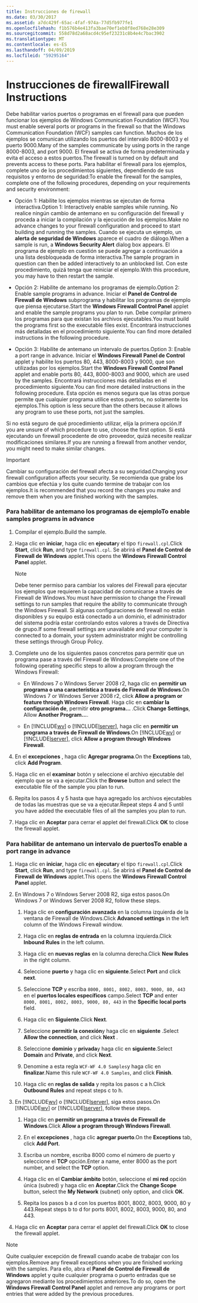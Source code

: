 ```yaml
---
title: Instrucciones de firewall
ms.date: 03/30/2017
ms.assetid: a7dc429f-65ac-4faf-974a-77d5fb977fe1
ms.openlocfilehash: f1b576b4e413fa3bae70ef1eb8f8ed768e28e309
ms.sourcegitcommit: 558d78d2a68acd4c95ef23231c8b4e4c7bac3902
ms.translationtype: MT
ms.contentlocale: es-ES
ms.lasthandoff: 04/09/2019
ms.locfileid: "59295164"
---
```

# <a name="firewall-instructions"></a><span data-ttu-id="5bb5c-102">Instrucciones de firewall</span><span class="sxs-lookup"><span data-stu-id="5bb5c-102">Firewall Instructions</span></span>
<span data-ttu-id="5bb5c-103">Debe habilitar varios puertos o programas en el firewall para que pueden funcionar los ejemplos de Windows Communication Foundation (WCF).</span><span class="sxs-lookup"><span data-stu-id="5bb5c-103">You must enable several ports or programs in the firewall so that the Windows Communication Foundation (WCF) samples can function.</span></span> <span data-ttu-id="5bb5c-104">Muchos de los ejemplos se comunican utilizando los puertos del intervalo 8000-8003 y el puerto 9000.</span><span class="sxs-lookup"><span data-stu-id="5bb5c-104">Many of the samples communicate by using ports in the range 8000-8003, and port 9000.</span></span> <span data-ttu-id="5bb5c-105">El firewall se activa de forma predeterminada y evita el acceso a estos puertos.</span><span class="sxs-lookup"><span data-stu-id="5bb5c-105">The firewall is turned on by default and prevents access to these ports.</span></span> <span data-ttu-id="5bb5c-106">Para habilitar el firewall para los ejemplos, complete uno de los procedimientos siguientes, dependiendo de sus requisitos y entorno de seguridad:</span><span class="sxs-lookup"><span data-stu-id="5bb5c-106">To enable the firewall for the samples, complete one of the following procedures, depending on your requirements and security environment:</span></span>  
  
-   <span data-ttu-id="5bb5c-107">Opción 1: Habilite los ejemplos mientras se ejecutan de forma interactiva.</span><span class="sxs-lookup"><span data-stu-id="5bb5c-107">Option 1: Interactively enable samples while running.</span></span> <span data-ttu-id="5bb5c-108">No realice ningún cambio de antemano en su configuración del firewall y proceda a iniciar la compilación y la ejecución de los ejemplos.</span><span class="sxs-lookup"><span data-stu-id="5bb5c-108">Make no advance changes to your firewall configuration and proceed to start building and running the samples.</span></span> <span data-ttu-id="5bb5c-109">Cuando se ejecuta un ejemplo, un **alerta de seguridad de Windows** aparece el cuadro de diálogo.</span><span class="sxs-lookup"><span data-stu-id="5bb5c-109">When a sample is run, a **Windows Security Alert** dialog box appears.</span></span> <span data-ttu-id="5bb5c-110">El programa de ejemplo en cuestión se puede agregar a continuación a una lista desbloqueada de forma interactiva.</span><span class="sxs-lookup"><span data-stu-id="5bb5c-110">The sample program in question can then be added interactively to an unblocked list.</span></span> <span data-ttu-id="5bb5c-111">Con este procedimiento, quizá tenga que reiniciar el ejemplo.</span><span class="sxs-lookup"><span data-stu-id="5bb5c-111">With this procedure, you may have to then restart the sample.</span></span>  
  
-   <span data-ttu-id="5bb5c-112">Opción 2: Habilite de antemano los programas de ejemplo.</span><span class="sxs-lookup"><span data-stu-id="5bb5c-112">Option 2: Enable sample programs in advance.</span></span> <span data-ttu-id="5bb5c-113">Iniciar el **Panel de Control de Firewall de Windows** subprograma y habilitar los programas de ejemplo que piensa ejecutarse.</span><span class="sxs-lookup"><span data-stu-id="5bb5c-113">Start the **Windows Firewall Control Panel** applet and enable the sample programs you plan to run.</span></span> <span data-ttu-id="5bb5c-114">Debe compilar primero los programas para que existan los archivos ejecutables.</span><span class="sxs-lookup"><span data-stu-id="5bb5c-114">You must build the programs first so the executable files exist.</span></span> <span data-ttu-id="5bb5c-115">Encontrará instrucciones más detalladas en el procedimiento siguiente.</span><span class="sxs-lookup"><span data-stu-id="5bb5c-115">You can find more detailed instructions in the following procedure.</span></span>  
  
-   <span data-ttu-id="5bb5c-116">Opción 3: Habilite de antemano un intervalo de puertos.</span><span class="sxs-lookup"><span data-stu-id="5bb5c-116">Option 3: Enable a port range in advance.</span></span> <span data-ttu-id="5bb5c-117">Iniciar el **Windows Firewall** **Panel de Control** applet y habilite los puertos 80, 443, 8000-8003 y 9000, que son utilizadas por los ejemplos.</span><span class="sxs-lookup"><span data-stu-id="5bb5c-117">Start the **Windows Firewall** **Control Panel** applet and enable ports 80, 443, 8000-8003 and 9000, which are used by the samples.</span></span> <span data-ttu-id="5bb5c-118">Encontrará instrucciones más detalladas en el procedimiento siguiente.</span><span class="sxs-lookup"><span data-stu-id="5bb5c-118">You can find more detailed instructions in the following procedure.</span></span> <span data-ttu-id="5bb5c-119">Esta opción es menos segura que las otras porque permite que cualquier programa utilice estos puertos, no solamente los ejemplos.</span><span class="sxs-lookup"><span data-stu-id="5bb5c-119">This option is less secure than the others because it allows any program to use these ports, not just the samples.</span></span>  
  
 <span data-ttu-id="5bb5c-120">Si no está seguro de qué procedimiento utilizar, elija la primera opción.</span><span class="sxs-lookup"><span data-stu-id="5bb5c-120">If you are unsure of which procedure to use, choose the first option.</span></span> <span data-ttu-id="5bb5c-121">Si está ejecutando un firewall procedente de otro proveedor, quizá necesite realizar modificaciones similares.</span><span class="sxs-lookup"><span data-stu-id="5bb5c-121">If you are running a firewall from another vendor, you might need to make similar changes.</span></span>  
  
> [!IMPORTANT]
>  <span data-ttu-id="5bb5c-122">Cambiar su configuración del firewall afecta a su seguridad.</span><span class="sxs-lookup"><span data-stu-id="5bb5c-122">Changing your firewall configuration affects your security.</span></span> <span data-ttu-id="5bb5c-123">Se recomienda que grabe los cambios que efectúa y los quite cuando termine de trabajar con los ejemplos.</span><span class="sxs-lookup"><span data-stu-id="5bb5c-123">It is recommended that you record the changes you make and remove them when you are finished working with the samples.</span></span>  
  
### <a name="to-enable-samples-programs-in-advance"></a><span data-ttu-id="5bb5c-124">Para habilitar de antemano los programas de ejemplo</span><span class="sxs-lookup"><span data-stu-id="5bb5c-124">To enable samples programs in advance</span></span>  
  
1. <span data-ttu-id="5bb5c-125">Compilar el ejemplo.</span><span class="sxs-lookup"><span data-stu-id="5bb5c-125">Build the sample.</span></span>  
  
2. <span data-ttu-id="5bb5c-126">Haga clic en **iniciar**, haga clic en **ejecutar**y el tipo `firewall.cpl`.</span><span class="sxs-lookup"><span data-stu-id="5bb5c-126">Click **Start**, click **Run**, and type `firewall.cpl`.</span></span> <span data-ttu-id="5bb5c-127">Se abrirá el **Panel de Control de Firewall de Windows** applet.</span><span class="sxs-lookup"><span data-stu-id="5bb5c-127">This opens the **Windows Firewall Control Panel** applet.</span></span>  
  
    > [!NOTE]
    >  <span data-ttu-id="5bb5c-128">Debe tener permiso para cambiar los valores del Firewall para ejecutar los ejemplos que requieren la capacidad de comunicarse a través de Firewall de Windows.</span><span class="sxs-lookup"><span data-stu-id="5bb5c-128">You must have permission to change the Firewall settings to run samples that require the ability to communicate through the Windows Firewall.</span></span> <span data-ttu-id="5bb5c-129">Si algunas configuraciones de firewall no están disponibles y su equipo está conectado a un dominio, el administrador del sistema podría estar controlando estos valores a través de Directiva de grupo.</span><span class="sxs-lookup"><span data-stu-id="5bb5c-129">If some firewall settings are unavailable and your computer is connected to a domain, your system administrator might be controlling these settings through Group Policy.</span></span>  
  
3. <span data-ttu-id="5bb5c-130">Complete uno de los siguientes pasos concretos para permitir que un programa pase a través del Firewall de Windows:</span><span class="sxs-lookup"><span data-stu-id="5bb5c-130">Complete one of the following operating specific steps to allow a program through the Windows Firewall:</span></span>  
  
    -   <span data-ttu-id="5bb5c-131">En Windows 7 o Windows Server 2008 r2, haga clic en **permitir un programa o una característica a través de Firewall de Windows**.</span><span class="sxs-lookup"><span data-stu-id="5bb5c-131">On Windows 7 or Windows Server 2008 r2, click **Allow a program or feature through Windows Firewall**.</span></span> <span data-ttu-id="5bb5c-132">Haga clic en **cambiar la configuración de**, permitir **otro programa...** .</span><span class="sxs-lookup"><span data-stu-id="5bb5c-132">Click **Change Settings**, Allow **Another Program…**.</span></span>  
  
    -   <span data-ttu-id="5bb5c-133">En [!INCLUDE[wv](../../../../includes/wv-md.md)] o [!INCLUDE[lserver](../../../../includes/lserver-md.md)], haga clic en **permitir un programa a través de Firewall de Windows**.</span><span class="sxs-lookup"><span data-stu-id="5bb5c-133">On [!INCLUDE[wv](../../../../includes/wv-md.md)] or [!INCLUDE[lserver](../../../../includes/lserver-md.md)], click **Allow a program through Windows Firewall**.</span></span>  
  
4. <span data-ttu-id="5bb5c-134">En el **excepciones** , haga clic **Agregar programa**.</span><span class="sxs-lookup"><span data-stu-id="5bb5c-134">On the **Exceptions** tab, click **Add Program**.</span></span>  
  
5. <span data-ttu-id="5bb5c-135">Haga clic en el **examinar** botón y seleccione el archivo ejecutable del ejemplo que se va a ejecutar.</span><span class="sxs-lookup"><span data-stu-id="5bb5c-135">Click the **Browse** button and select the executable file of the sample you plan to run.</span></span>  
  
6. <span data-ttu-id="5bb5c-136">Repita los pasos 4 y 5 hasta que haya agregado los archivos ejecutables de todas las muestras que se va a ejecutar.</span><span class="sxs-lookup"><span data-stu-id="5bb5c-136">Repeat steps 4 and 5 until you have added the executable files of all the samples you plan to run.</span></span>  
  
7. <span data-ttu-id="5bb5c-137">Haga clic en **Aceptar** para cerrar el applet del firewall.</span><span class="sxs-lookup"><span data-stu-id="5bb5c-137">Click **OK** to close the firewall applet.</span></span>  
  
### <a name="to-enable-a-port-range-in-advance"></a><span data-ttu-id="5bb5c-138">Para habilitar de antemano un intervalo de puertos</span><span class="sxs-lookup"><span data-stu-id="5bb5c-138">To enable a port range in advance</span></span>  
  
1. <span data-ttu-id="5bb5c-139">Haga clic en **iniciar**, haga clic en **ejecutar**y el tipo `firewall.cpl`.</span><span class="sxs-lookup"><span data-stu-id="5bb5c-139">Click **Start**, click **Run**, and type `firewall.cpl`.</span></span> <span data-ttu-id="5bb5c-140">Se abrirá el **Panel de Control de Firewall de Windows** applet.</span><span class="sxs-lookup"><span data-stu-id="5bb5c-140">This opens the **Windows Firewall Control Panel** applet.</span></span>  
  
2. <span data-ttu-id="5bb5c-141">En Windows 7 o Windows Server 2008 R2, siga estos pasos.</span><span class="sxs-lookup"><span data-stu-id="5bb5c-141">On Windows 7 or Windows Server 2008 R2, follow these steps.</span></span>  
  
    1.  <span data-ttu-id="5bb5c-142">Haga clic en **configuración avanzada** en la columna izquierda de la ventana de Firewall de Windows.</span><span class="sxs-lookup"><span data-stu-id="5bb5c-142">Click **Advanced settings** in the left column of the Windows Firewall window.</span></span>  
  
    2.  <span data-ttu-id="5bb5c-143">Haga clic en **reglas de entrada** en la columna izquierda.</span><span class="sxs-lookup"><span data-stu-id="5bb5c-143">Click **Inbound Rules** in the left column.</span></span>  
  
    3.  <span data-ttu-id="5bb5c-144">Haga clic en **nuevas reglas** en la columna derecha.</span><span class="sxs-lookup"><span data-stu-id="5bb5c-144">Click **New Rules** in the right column.</span></span>  
  
    4.  <span data-ttu-id="5bb5c-145">Seleccione **puerto** y haga clic en **siguiente**.</span><span class="sxs-lookup"><span data-stu-id="5bb5c-145">Select **Port** and click **next**.</span></span>  
  
    5.  <span data-ttu-id="5bb5c-146">Seleccione **TCP** y escriba `8000, 8001, 8002, 8003, 9000, 80, 443` en el **puertos locales específicos** campo.</span><span class="sxs-lookup"><span data-stu-id="5bb5c-146">Select **TCP** and enter `8000, 8001, 8002, 8003, 9000, 80, 443` in the **Specific local ports** field.</span></span>  
  
    6.  <span data-ttu-id="5bb5c-147">Haga clic en **Siguiente**.</span><span class="sxs-lookup"><span data-stu-id="5bb5c-147">Click **Next**.</span></span>  
  
    7.  <span data-ttu-id="5bb5c-148">Seleccione **permitir la conexión**y haga clic en **siguiente** .</span><span class="sxs-lookup"><span data-stu-id="5bb5c-148">Select **Allow the connection**, and click **Next** .</span></span>  
  
    8.  <span data-ttu-id="5bb5c-149">Seleccione **dominio** y **privada**y haga clic en **siguiente**.</span><span class="sxs-lookup"><span data-stu-id="5bb5c-149">Select **Domain** and **Private**, and click **Next**.</span></span>  
  
    9. <span data-ttu-id="5bb5c-150">Denomine a esta regla `WCF-WF 4.0 Samples`y haga clic en **finalizar**.</span><span class="sxs-lookup"><span data-stu-id="5bb5c-150">Name this rule `WCF-WF 4.0 Samples`, and click **Finish**.</span></span>  
  
    10. <span data-ttu-id="5bb5c-151">Haga clic en **reglas de salida** y repita los pasos c a h.</span><span class="sxs-lookup"><span data-stu-id="5bb5c-151">Click **Outbound Rules** and repeat steps c to h.</span></span>  
  
3. <span data-ttu-id="5bb5c-152">En [!INCLUDE[wv](../../../../includes/wv-md.md)] o [!INCLUDE[lserver](../../../../includes/lserver-md.md)], siga estos pasos.</span><span class="sxs-lookup"><span data-stu-id="5bb5c-152">On [!INCLUDE[wv](../../../../includes/wv-md.md)] or [!INCLUDE[lserver](../../../../includes/lserver-md.md)], follow these steps.</span></span>  
  
    1.  <span data-ttu-id="5bb5c-153">Haga clic en **permitir un programa a través de Firewall de Windows**.</span><span class="sxs-lookup"><span data-stu-id="5bb5c-153">Click **Allow a program through Windows Firewall**.</span></span>  
  
    2.  <span data-ttu-id="5bb5c-154">En el **excepciones** , haga clic **agregar puerto**.</span><span class="sxs-lookup"><span data-stu-id="5bb5c-154">On the **Exceptions** tab, click **Add Port**.</span></span>  
  
    3.  <span data-ttu-id="5bb5c-155">Escriba un nombre, escriba 8000 como el número de puerto y seleccione el **TCP** opción.</span><span class="sxs-lookup"><span data-stu-id="5bb5c-155">Enter a name, enter 8000 as the port number, and select the **TCP** option.</span></span>  
  
    4.  <span data-ttu-id="5bb5c-156">Haga clic en el **Cambiar ámbito** botón, seleccione el **mi red** opción única (subred) y haga clic en **Aceptar**.</span><span class="sxs-lookup"><span data-stu-id="5bb5c-156">Click the **Change Scope** button, select the **My Network** (subnet) only option, and click **OK**.</span></span>  
  
    5.  <span data-ttu-id="5bb5c-157">Repita los pasos b a d con los puertos 8001, 8002, 8003, 9000, 80 y 443.</span><span class="sxs-lookup"><span data-stu-id="5bb5c-157">Repeat steps b to d for ports 8001, 8002, 8003, 9000, 80, and 443.</span></span>  
  
4. <span data-ttu-id="5bb5c-158">Haga clic en **Aceptar** para cerrar el applet del firewall.</span><span class="sxs-lookup"><span data-stu-id="5bb5c-158">Click **OK** to close the firewall applet.</span></span>  
  
> [!NOTE]
>  <span data-ttu-id="5bb5c-159">Quite cualquier excepción de firewall cuando acabe de trabajar con los ejemplos.</span><span class="sxs-lookup"><span data-stu-id="5bb5c-159">Remove any firewall exceptions when you are finished working with the samples.</span></span> <span data-ttu-id="5bb5c-160">Para ello, abra el **Panel de Control de Firewall de Windows** applet y quite cualquier programa o puerto entradas que se agregaron mediante los procedimientos anteriores.</span><span class="sxs-lookup"><span data-stu-id="5bb5c-160">To do so, open the **Windows Firewall Control Panel** applet and remove any programs or port entries that were added by the previous procedures.</span></span>
